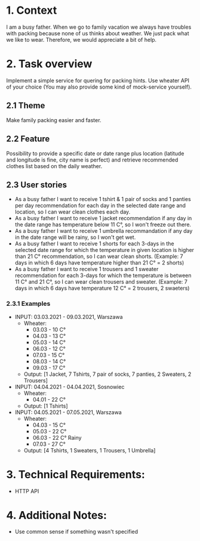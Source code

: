 # 1. Context
I am a busy father. When we go to family vacation we always have troubles with packing because none of us thinks about weather. We just pack what we like to wear. Therefore, we would appreciate a bit of help.

# 2. Task overview
Implement a simple service for quering for packing hints. Use wheater API of your choice (You may also provide some kind of mock-service yourself).

## 2.1 Theme
Make family packing easier and faster.

## 2.2 Feature
Possibility to provide a specific date or date range plus location (latitude and longitude is fine, city name is perfect) and retrieve recommended clothes list based on the daily weather.

## 2.3 User stories
* As a busy father I want to receive 1 tshirt & 1 pair of socks and 1 panties per day recommendation for each day in the selected date range and location, so I can wear clean clothes each day.
* As a busy father I want to receive 1 jacket recommendation if any day in the date range has temperature below 11 C°, so I won't freeze out there.
* As a busy father I want to receive 1 umbrella recommandation if any day in the date range will be rainy, so I won't get wet.
* As a busy father I want to receive 1 shorts for each 3-days in the selected date range for which the temperature in given location is higher than 21 C° recommendation, so I can wear clean shorts.
(Example: 7 days in which 6 days have temperature higher than 21 C° = 2 shorts)
* As a busy father I want to receive 1 trousers and 1 sweater recommendation for each 3-days for which the temperature is between 11 C° and 21 C°, so I can wear clean trousers and sweater.
(Example: 7 days in which 6 days have temperature 12 C° = 2 trousers, 2 swaeters)


### 2.3.1 Examples
* INPUT: 03.03.2021 - 09.03.2021, Warszawa
    * Wheater:
        * 03.03 - 10 C°
        * 04.03 - 13 C°
        * 05.03 - 14 C°
        * 06.03 - 12 C°
        * 07.03 - 15 C°
        * 08.03 - 14 C°
        * 09.03 - 17 C°
    * Output: [1 Jacket, 7 Tshirts, 7 pair of socks, 7 panties, 2 Sweaters, 2 Trousers]
* INPUT: 04.04.2021 - 04.04.2021, Sosnowiec
    * Wheater:
        * 04.01 - 22 C°
    * Output: [1 Tshirts]
* INPUT: 04.05.2021 - 07.05.2021, Warszawa
    * Wheater:
        * 04.03 - 15 C°
        * 05.03 - 22 C°
        * 06.03 - 22 C° Rainy
        * 07.03 - 27 C°
    * Output: [4 Tshirts, 1 Sweaters, 1 Trousers, 1 Umbrella]

# 3. Technical Requirements:
- HTTP API

# 4. Additional Notes:
- Use common sense if something wasn't specified